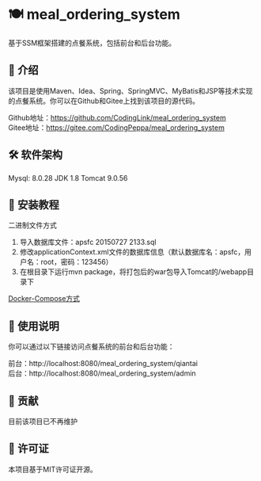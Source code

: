 # 🍽️ meal_ordering_system

基于SSM框架搭建的点餐系统，包括前台和后台功能。

## 📝 介绍

该项目是使用Maven、Idea、Spring、SpringMVC、MyBatis和JSP等技术实现的点餐系统。你可以在Github和Gitee上找到该项目的源代码。  

Github地址：https://github.com/CodingLink/meal_ordering_system  
Gitee地址：https://gitee.com/CodingPeppa/meal_ordering_system  

## 🛠️ 软件架构  
Mysql: 8.0.28
JDK 1.8
Tomcat 9.0.56

## 🔧 安装教程
二进制文件方式  
1. 导入数据库文件：apsfc 20150727 2133.sql  
2. 修改applicationContext.xml文件的数据库信息（默认数据库名：apsfc，用户名：root，密码：123456）  
3. 在根目录下运行mvn package，将打包后的war包导入Tomcat的/webapp目录下  

[Docker-Compose方式](./deploy/README.md)

## 📖 使用说明
你可以通过以下链接访问点餐系统的前台和后台功能：

前台：http://localhost:8080/meal_ordering_system/qiantai  
后台：http://localhost:8080/meal_ordering_system/admin  

## 🤝 贡献
目前该项目已不再维护   

## 📄 许可证
本项目基于MIT许可证开源。
